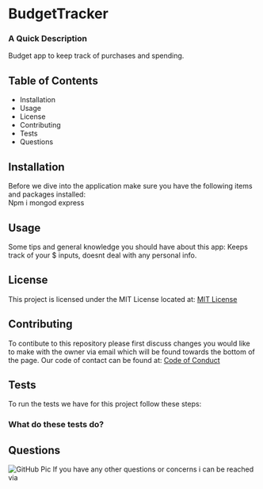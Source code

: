 
# BudgetTracker
### A Quick Description ### 
Budget app to keep track of purchases and spending.

## Table of Contents
- Installation
- Usage
- License
- Contributing
- Tests
- Questions

## Installation
Before we dive into the application make sure you have the following items and packages installed:  
Npm i mongod express

## Usage  
Some tips and general knowledge you should have about this app:
Keeps track of your $ inputs, doesnt deal with any personal info.  

## License
This project is licensed under the MIT License located at: [MIT License](https://opensource.org/licenses/MIT)  

## Contributing
To contibute to this repository please first discuss changes you would like to make with the owner via email which will be found towards the bottom of the page.
Our code of contact can be found at: [Code of Conduct](https://www.contributor-covenant.org/version/1/4/code-of-conduct/)

## Tests
To run the tests we have for this project follow these steps:

### What do these tests do?


## Questions
![GitHub Pic](https://avatars3.githubusercontent.com/u/57542547?v=4)
If you have any other questions or concerns i can be reached via <null>
